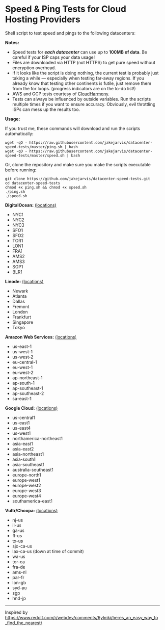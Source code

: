 # Speed & Ping Tests for Cloud Hosting Providers

Shell script to test speed and pings to the following datacenters:

**Notes:**

- Speed tests for ***each datacenter*** can use up to **100MB of data**. Be careful if your ISP caps your data usage!
- Files are downloaded via HTTP (not HTTPS) to get pure speed without encryption overhead.
- If it looks like the script is doing nothing, the current test is probably just taking a while — especially when testing far-away regions. If you already know that testing other continents is futile, just remove them from the for loops. (progress indicators are on the to-do list!)
- AWS and GCP tests courtesy of [CloudHarmony](https://cloudharmony.com/).
- Tests can always be influenced by outside variables. Run the scripts multiple times if you want to ensure accuracy. Obviously, evil throttling ISPs can mess up the results too.

**Usage:**

If you trust me, these commands will download and run the scripts automatically:

```
wget -qO - https://raw.githubusercontent.com/jakejarvis/datacenter-speed-tests/master/ping.sh | bash
wget -qO - https://raw.githubusercontent.com/jakejarvis/datacenter-speed-tests/master/speed.sh | bash
```

Or, clone the repository and make sure you make the scripts executable before running:

```
git clone https://github.com/jakejarvis/datacenter-speed-tests.git
cd datacenter-speed-tests
chmod +x ping.sh && chmod +x speed.sh
./ping.sh
./speed.sh
```

**DigitalOcean:** [(locations)](https://www.digitalocean.com/docs/platform/availability-matrix/#datacenter-regions)

- NYC1
- NYC2
- NYC3
- SFO1
- SFO2
- TOR1
- LON1
- FRA1
- AMS2
- AMS3
- SGP1
- BLR1

**Linode:** [(locations)](https://www.linode.com/linodes#features-dc-container)

- Newark
- Atlanta
- Dallas
- Fremont
- London
- Frankfurt
- Singapore
- Tokyo

**Amazon Web Services:** [(locations)](https://docs.aws.amazon.com/AmazonRDS/latest/UserGuide/Concepts.RegionsAndAvailabilityZones.html)

- us-east-1
- us-west-1
- us-west-2
- eu-central-1
- eu-west-1
- eu-west-2
- ap-northeast-1
- ap-south-1
- ap-southeast-1
- ap-southeast-2
- sa-east-1

**Google Cloud:** [(locations)](https://cloud.google.com/compute/docs/regions-zones/)

- us-central1
- us-east1
- us-east4
- us-west1
- northamerica-northeast1
- asia-east1
- asia-east2
- asia-northeast1
- asia-south1
- asia-southeast1
- australia-southeast1
- europe-north1
- europe-west1
- europe-west2
- europe-west3
- europe-west4
- southamerica-east1

**Vultr/Choopa:** [(locations)](https://www.vultr.com/locations/)

- nj-us
- il-us
- ga-us
- fl-us
- tx-us
- sjo-ca-us
- lax-ca-us (down at time of commit)
- wa-us
- tor-ca
- fra-de
- ams-nl
- par-fr
- lon-gb
- syd-au
- sgp
- hnd-jp

---

Inspired by https://www.reddit.com/r/webdev/comments/6ylmki/heres_an_easy_way_to_find_the_nearest/